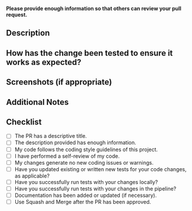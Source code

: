 **Please provide enough information so that others can review your pull request.**
## Description
<!-- Describe the changes you made in this pull request. Any relevant context or background information that might help understand the proposed changes. Include any relevant links. -->

## How has the change been tested to ensure it works as expected?

## Screenshots (if appropriate)

## Additional Notes
<!-- Please add any additional information that would be helpful for reviewers. -->

## Checklist 
- [ ] The PR has a descriptive title.
- [ ] The description provided has enough information.
- [ ] My code follows the coding style guidelines of this project.
- [ ] I have performed a self-review of my code.
- [ ] My changes generate no new coding issues or warnings.
- [ ] Have you updated existing or written new tests for your code changes, as applicable?
- [ ] Have you successfully run tests with your changes locally?
- [ ] Have you successfully run tests with your changes in the pipeline?
- [ ] Documentation has been added or updated (if necessary).
- [ ] Use Squash and Merge after the PR has been approved.
